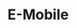 ﻿---
id: 1395
title: "E-Mobile"
weight: 1395
version: "7.2.8"
updateTime: "2023-01-12T16:29:08"
debName: "http://113.24.212.22:8090/upload/file/e-mobile_7.2.8_loongarch64.deb"
debSize: "69.6MB"
command: "e-mobile %U"
---
